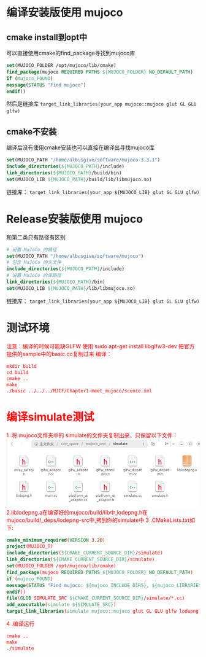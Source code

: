 # 编译安装版使用 mujoco
## cmake install到opt中
可以直接使用cmake的find_package寻找到mujoco库
```CMake
set(MUJOCO_FOLDER /opt/mujoco/lib/cmake)
find_package(mujoco REQUIRED PATHS ${MUJOCO_FOLDER} NO_DEFAULT_PATH)
if (mujoco_FOUND)
message(STATUS "Find mujoco")
endif()
```
然后是链接库
`target_link_libraries(your_app mujoco::mujoco glut GL GLU glfw)`

## cmake不安装
编译后没有使用cmake安装也可以直接在编译出寻找mujoco库
```CMake
set(MUJOCO_PATH "/home/albusgive/software/mujoco-3.3.1")
include_directories(${MUJOCO_PATH}/include)
link_directories(${MUJOCO_PATH}/build/bin)
set(MUJOCO_LIB ${MUJOCO_PATH}/build/lib/libmujoco.so)
```
链接库：
`target_link_libraries(your_app ${MUJOCO_LIB} glut GL GLU glfw)`

# Release安装版使用 mujoco
和第二类只有路径有区别
```CMake
# 设置 MuJoCo 的路径
set(MUJOCO_PATH "/home/albusgive/software/mujoco")
# 包含 MuJoCo 的头文件
include_directories(${MUJOCO_PATH}/include)
# 设置 MuJoCo 的库路径
link_directories(${MUJOCO_PATH}/bin)
set(MUJOCO_LIB ${MUJOCO_PATH}/lib/libmujoco.so)
```
链接库：
`target_link_libraries(your_app ${MUJOCO_LIB} glut GL GLU glfw)`

# 测试环境
<font color=Red>注意：编译的时候可能缺GLFW 使用 sudo apt-get install libglfw3-dev
把官方提供的sample中的basic.cc复制过来
编译：
```
mkdir build
cd build
cmake ..
make
./basic ../../../MJCF/Chapter1-meet_mujoco/scence.xml
```

# 编译simulate测试
1 .将 mujoco文件夹中的 simulate的文件夹复制出来，只保留以下文件：
![](../../MJCF/asset/simulate.png)
2.liblodepng.a在编译好的mujoco/build/lib中,lodepng.h在mujoco/build/_deps/lodepng-src中,拷到你的simulate中
3 .CMakeLists.txt如下:
```CMake
cmake_minimum_required(VERSION 3.20)
project(MUJOCO_T)
include_directories(${CMAKE_CURRENT_SOURCE_DIR}/simulate)
link_directories(${CMAKE_CURRENT_SOURCE_DIR}/simulate)
set(MUJOCO_FOLDER /opt/mujoco/lib/cmake)
find_package(mujoco REQUIRED PATHS ${MUJOCO_FOLDER} NO_DEFAULT_PATH)
if (mujoco_FOUND)
message(STATUS "Find mujoco: ${mujoco_INCLUDE_DIRS}, ${mujoco_LIBRARIES}")
endif()
file(GLOB SIMULATE_SRC ${CMAKE_CURRENT_SOURCE_DIR}/simulate/*.cc)
add_executable(simulate ${SIMULATE_SRC})
target_link_libraries(simulate mujoco::mujoco glut GL GLU glfw lodepng)
```
4 .编译运行
```
cmake ..
make
./simulate
```




